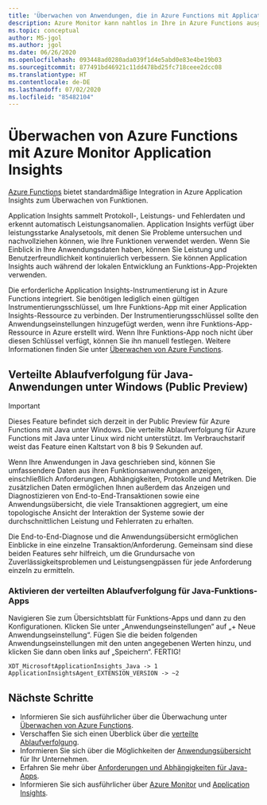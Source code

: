 ```yaml
---
title: 'Überwachen von Anwendungen, die in Azure Functions mit Application Insights ausgeführt werden: Azure Monitor | Microsoft-Dokumentation'
description: Azure Monitor kann nahtlos in Ihre in Azure Functions ausgeführte Anwendung integriert werden und ermöglicht die Überwachung der Leistung sowie eine blitzschnelle Erkennung von Problemen mit Ihren Apps.
ms.topic: conceptual
author: MS-jgol
ms.author: jgol
ms.date: 06/26/2020
ms.openlocfilehash: 093448ad0280ada039f1d4e5abd0e83e4be19b03
ms.sourcegitcommit: 877491bd46921c11dd478bd25fc718ceee2dcc08
ms.translationtype: HT
ms.contentlocale: de-DE
ms.lasthandoff: 07/02/2020
ms.locfileid: "85482104"
---
```

# <a name="monitoring-azure-functions-with-azure-monitor-application-insights"></a>Überwachen von Azure Functions mit Azure Monitor Application Insights

[Azure Functions](https://docs.microsoft.com/azure/azure-functions/functions-overview) bietet standardmäßige Integration in Azure Application Insights zum Überwachen von Funktionen. 

Application Insights sammelt Protokoll-, Leistungs- und Fehlerdaten und erkennt automatisch Leistungsanomalien. Application Insights verfügt über leistungsstarke Analysetools, mit denen Sie Probleme untersuchen und nachvollziehen können, wie Ihre Funktionen verwendet werden. Wenn Sie Einblick in Ihre Anwendungsdaten haben, können Sie Leistung und Benutzerfreundlichkeit kontinuierlich verbessern. Sie können Application Insights auch während der lokalen Entwicklung an Funktions-App-Projekten verwenden. 

Die erforderliche Application Insights-Instrumentierung ist in Azure Functions integriert. Sie benötigen lediglich einen gültigen Instrumentierungsschlüssel, um Ihre Funktions-App mit einer Application Insights-Ressource zu verbinden. Der Instrumentierungsschlüssel sollte den Anwendungseinstellungen hinzugefügt werden, wenn ihre Funktions-App-Ressource in Azure erstellt wird. Wenn Ihre Funktions-App noch nicht über diesen Schlüssel verfügt, können Sie ihn manuell festlegen. Weitere Informationen finden Sie unter [Überwachen von Azure Functions](https://docs.microsoft.com/azure/azure-functions/functions-monitoring?tabs=cmd).

## <a name="distributed-tracing-for-java-applications-on-windows-public-preview"></a>Verteilte Ablaufverfolgung für Java-Anwendungen unter Windows (Public Preview)

> [!IMPORTANT]
> Dieses Feature befindet sich derzeit in der Public Preview für Azure Functions mit Java unter Windows. Die verteilte Ablaufverfolgung für Azure Functions mit Java unter Linux wird nicht unterstützt. Im Verbrauchstarif weist das Feature einen Kaltstart von 8 bis 9 Sekunden auf.

Wenn Ihre Anwendungen in Java geschrieben sind, können Sie umfassendere Daten aus ihren Funktionsanwendungen anzeigen, einschließlich Anforderungen, Abhängigkeiten, Protokolle und Metriken. Die zusätzlichen Daten ermöglichen Ihnen außerdem das Anzeigen und Diagnostizieren von End-to-End-Transaktionen sowie eine Anwendungsübersicht, die viele Transaktionen aggregiert, um eine topologische Ansicht der Interaktion der Systeme sowie der durchschnittlichen Leistung und Fehlerraten zu erhalten.

Die End-to-End-Diagnose und die Anwendungsübersicht ermöglichen Einblicke in eine einzelne Transaktion/Anforderung. Gemeinsam sind diese beiden Features sehr hilfreich, um die Grundursache von Zuverlässigkeitsproblemen und Leistungsengpässen für jede Anforderung einzeln zu ermitteln.

### <a name="how-to-enable-distributed-tracing-for-java-function-apps"></a>Aktivieren der verteilten Ablaufverfolgung für Java-Funktions-Apps

Navigieren Sie zum Übersichtsblatt für Funktions-Apps und dann zu den Konfigurationen. Klicken Sie unter „Anwendungseinstellungen“ auf „+ Neue Anwendungseinstellung“. Fügen Sie die beiden folgenden Anwendungseinstellungen mit den unten angegebenen Werten hinzu, und klicken Sie dann oben links auf „Speichern“. FERTIG!

```
XDT_MicrosoftApplicationInsights_Java -> 1
ApplicationInsightsAgent_EXTENSION_VERSION -> ~2
```

## <a name="next-steps"></a>Nächste Schritte

* Informieren Sie sich ausführlicher über die Überwachung unter [Überwachen von Azure Functions](https://docs.microsoft.com/azure/azure-functions/functions-monitoring).
* Verschaffen Sie sich einen Überblick über die [verteilte Ablaufverfolgung](https://docs.microsoft.com/azure/azure-monitor/app/distributed-tracing).
* Informieren Sie sich über die Möglichkeiten der [Anwendungsübersicht](https://docs.microsoft.com/azure/azure-monitor/app/app-map?tabs=net) für Ihr Unternehmen.
* Erfahren Sie mehr über [Anforderungen und Abhängigkeiten für Java-Apps](https://docs.microsoft.com/azure/azure-monitor/app/java-in-process-agent).
* Informieren Sie sich ausführlicher über [Azure Monitor](https://docs.microsoft.com/azure/azure-monitor/overview) und [Application Insights](https://docs.microsoft.com/azure/azure-monitor/app/app-insights-overview).